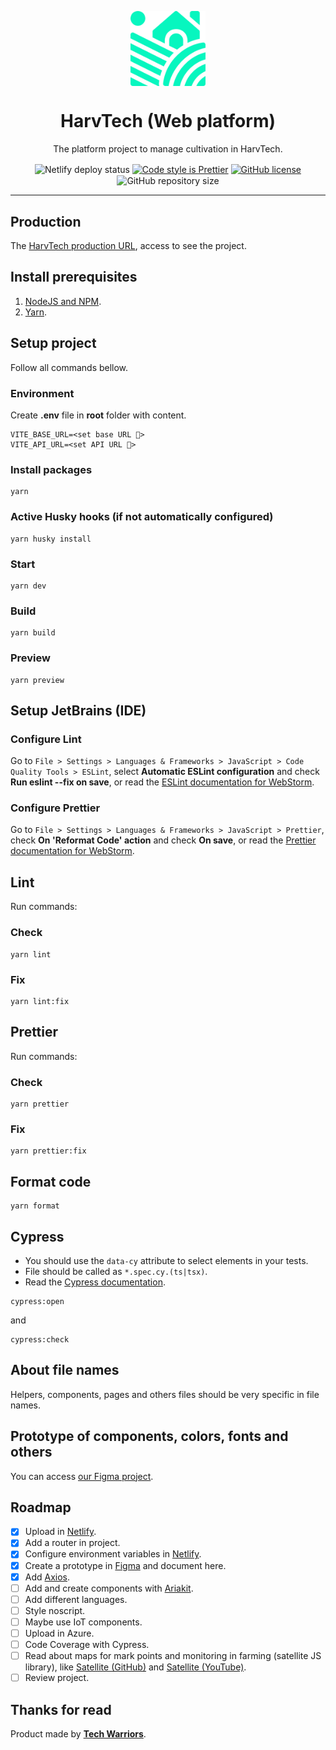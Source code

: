 <p align="center">
    <img align="center" src="./public/images/logo.svg" width="120px" alt="HarvTech logo" />
    <br>
    <h1 align="center">HarvTech (Web platform)</h1>
    <p align="center">The platform project to manage cultivation in HarvTech.</p>
    <p align="center">
        <img align="center" src="https://api.netlify.com/api/v1/badges/2e789c67-a9a2-4212-98c6-ff19b0b803bd/deploy-status" alt="Netlify deploy status" />
        <a href="https://github.com/prettier/prettier"><img align="center" src="https://img.shields.io/badge/code_style-prettier-ff69b4.svg" alt="Code style is Prettier" /></a>
        <a href="https://github.com/tech-warriors-corporation/harvtech-platform-web/blob/main/LICENSE"><img align="center" src="https://img.shields.io/github/license/tech-warriors-corporation/harvtech-platform-web" alt="GitHub license" /></a>
        <img align="center" src="https://img.shields.io/github/repo-size/tech-warriors-corporation/harvtech-platform-web" alt="GitHub repository size" />
    </p>
</p>

<hr>

## Production
The [HarvTech production URL](https://harvtech.netlify.app), access to see the project.

## Install prerequisites
1. [NodeJS and NPM](https://nodejs.org/en/download).
2. [Yarn](https://classic.yarnpkg.com/lang/en/docs/install).

## Setup project
Follow all commands bellow.

### Environment
Create **.env** file in **root** folder with content.
```
VITE_BASE_URL=<set base URL 🔑>
VITE_API_URL=<set API URL 🔑>
```

### Install packages
```
yarn
```

### Active Husky hooks (if not automatically configured)
```
yarn husky install
```

### Start
```
yarn dev
```

### Build
```
yarn build
```

### Preview
```
yarn preview
```

## Setup JetBrains (IDE)

### Configure Lint
Go to `File > Settings > Languages & Frameworks > JavaScript > Code Quality Tools > ESLint`, select **Automatic ESLint configuration** and check **Run eslint --fix on save**, or read the [ESLint documentation for WebStorm](https://www.jetbrains.com/help/webstorm/eslint.html).

### Configure Prettier
Go to `File > Settings > Languages & Frameworks > JavaScript > Prettier`, check **On 'Reformat Code' action** and check **On save**, or read the [Prettier documentation for WebStorm](https://www.jetbrains.com/help/webstorm/prettier.html).

## Lint
Run commands:

### Check
```
yarn lint
```

### Fix
```
yarn lint:fix
```

## Prettier
Run commands:

### Check
```
yarn prettier
```

### Fix
```
yarn prettier:fix
```

## Format code
```
yarn format
```

## Cypress
- You should use the `data-cy` attribute to select elements in your tests.
- File should be called as `*.spec.cy.(ts|tsx)`.
- Read the [Cypress documentation](https://docs.cypress.io/guides/overview/why-cypress).
```
cypress:open
```
and
```
cypress:check
```

## About file names
Helpers, components, pages and others files should be very specific in file names.

## Prototype of components, colors, fonts and others
You can access [our Figma project](https://www.figma.com/file/PpsZVwe459CmUD76YnPbqJ/HarvTech).

## Roadmap
- [X] Upload in [Netlify](https://www.netlify.com).
- [X] Add a router in project.
- [X] Configure environment variables in [Netlify](https://www.netlify.com).
- [X] Create a prototype in [Figma](https://www.figma.com) and document here.
- [X] Add [Axios](https://axios-http.com).
- [ ] Add and create components with [Ariakit](https://ariakit.org).
- [ ] Add different languages.
- [ ] Style noscript.
- [ ] Maybe use IoT components.
- [ ] Upload in Azure.
- [ ] Code Coverage with Cypress.
- [ ] Read about maps for mark points and monitoring in farming (satellite JS library), like [Satellite (GitHub)](https://github.com/shashwatak/satellite-js) and [Satellite (YouTube)](https://www.youtube.com/watch?v=SctXG86xPw0).
- [ ] Review project.

## Thanks for read
Product made by **[Tech Warriors](https://github.com/tech-warriors-corporation)**.
